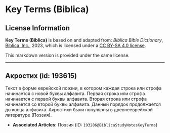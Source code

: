 # Key Terms (Biblica)

## License Information

**Key Terms (Biblica)** is based on and adapted from: _Biblica Bible Dictionary_, [Biblica, Inc.](https://www.biblica.com/), 2023, which is licensed under a [CC BY-SA 4.0 license](https://creativecommons.org/licenses/by-sa/4.0/legalcode.en).

This markdown version is provided under the same license.



--------------------------------

## Акростих (id: 193615)

Текст в форме еврейской поэзии, в котором каждая строка или строфа начинается с новой буквы алфавита. Первая строка или строфа начинается с первой буквы алфавита. Вторая строка или строфа начинается со второй буквы алфавита. Данный порядок продолжается до конца алфавита. Акростихи были популярны в древнееврейской литературе (Поэзия).

* **Associated Articles:** Поэзия (ID: `193286@BiblicaStudyNotesKeyTerms`)


